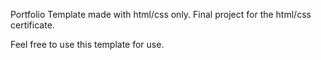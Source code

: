 Portfolio Template made with html/css only. Final project for the html/css certificate. 

Feel free to use this template for use.
